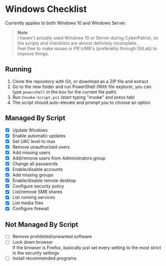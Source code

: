 # Windows Checklist

Currently applies to both Windows 10 and Windows Server.

> **Note**  
> I haven't actually used Windows 10 or Server during CyberPatriot,
> so the scripts and checklists are almost definitely incomplete.  
> Feel free to make issues or PR's/MR's (preferably through GitLab)
> to improve things.

## Running

1. Clone the repository with Git, or download as a ZIP file and extract
2. Go to the new folder and run PowerShell (With file explorer, you can type `powershell` in the box for the current file path)
3. Run `Invoke-Script.ps1` (start typing "invoke" and press tab)
4. The script should auto-elevate and prompt you to choose an option

## Managed By Script

- [x] Update Windows
- [x] Enable automatic updates
- [x] Set UAC level to max
- [x] Remove unauthorized users
- [x] Add missing users
- [x] Add/remove users from Administrators group
- [x] Change all passwords
- [x] Enable/disable accounts
- [x] Add missing groups
- [x] Enable/disable remote desktop
- [x] Configure security policy
- [x] List/remove SMB shares
- [x] List running services
- [x] List media files
- [x] Configure firewall

## Not Managed By Script

- [ ] Remove prohibited/unwanted software
- [ ] Lock down browser  
       If the browser is Firefox, basically just set every setting
      to the most strict in the security settings
- [ ] Install recommended programs
